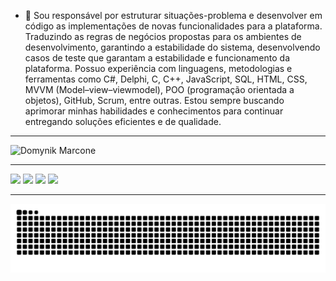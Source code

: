 - 💬  Sou responsável por estruturar situações-problema e desenvolver em código as implementações de novas funcionalidades para a plataforma. Traduzindo as regras de negócios propostas para os ambientes de desenvolvimento, garantindo a estabilidade do sistema, desenvolvendo casos de teste que garantam a estabilidade e funcionamento da plataforma. Possuo experiência com linguagens, metodologias e ferramentas como C#, Delphi, C, C++, JavaScript, SQL, HTML, CSS, MVVM (Model–view–viewmodel), POO (programação orientada a objetos), GitHub, Scrum, entre outras. Estou sempre buscando aprimorar minhas habilidades e conhecimentos para continuar entregando soluções eficientes e de qualidade. 

 <hr/>
 
 ![Domynik Marcone](https://github-readme-stats.vercel.app/api?username=domynikmv057&count_private=true&show_icons=true&theme=radical)
 
  <hr />

  <div>
     <a href="https://www.linkedin.com/in/domynik-marcone-158b3315b" target="_blank"><img src="https://img.shields.io/badge/-LinkedIn-%230077B5?style=for-the-badge&logo=linkedin&logoColor=white" target="_blank"></a> 
    <a href = "mailto:domynikmv.057@gmail.com"><img src="https://img.shields.io/badge/Gmail-D14836?style=for-the-badge&logo=gmail&logoColor=white" target="_blank"></a>
    <a href="http://api.whatsapp.com/send?phone=+55 32 98457-5036" target="_blank"><img src="https://img.shields.io/badge/WhatsApp-25D366?style=for-the-badge&logo=whatsapp&logoColor=white" target="_blank"></a> 
    <a href="https://www.facebook.com/domynik.marcone" target="_blank"><img src="https://img.shields.io/badge/Facebook-1877F2?style=for-the-badge&logo=facebook&logoColor=white" target="_blank"></a> 
   
 <hr />

   
   ![Snake animation](https://github.com/domynikmv057/domynikmv057/blob/output/github-contribution-grid-snake.svg)
  </div>
  

  
  
